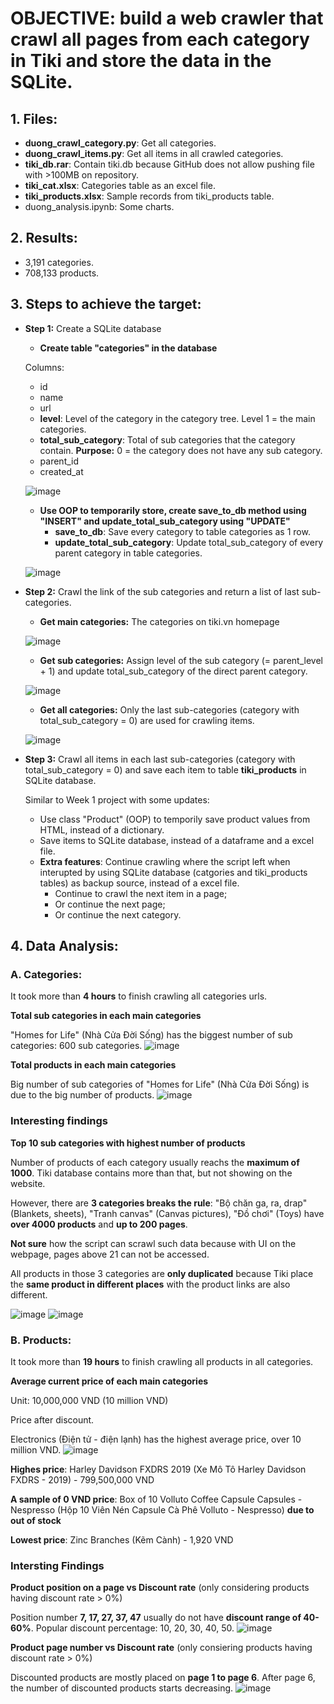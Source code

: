 # OBJECTIVE: build a web crawler that crawl all pages from each category in Tiki and store the data in the SQLite.

## 1. Files:
- **duong_crawl_category.py**: Get all categories.
- **duong_crawl_items.py**: Get all items in all crawled categories.
- **tiki_db.rar**: Contain tiki.db because GitHub does not allow pushing file with >100MB on repository.
- **tiki_cat.xlsx**: Categories table as an excel file.
- **tiki_products.xlsx**: Sample records from tiki_products table.
- duong_analysis.ipynb: Some charts.

## 2. Results:
- 3,191 categories.
- 708,133 products.

## 3. Steps to achieve the target:

* **Step 1:** Create a SQLite database 
    - **Create table "categories" in the database**
    
    Columns:
    - id
    - name
    - url
    - **level**: Level of the category in the category tree. Level 1 = the main categories. 
    - **total_sub_category**: Total of sub categories that the category contain. **Purpose:** 0 = the category does not have any sub category.
    - parent_id
    - created_at
    
    ![image](https://user-images.githubusercontent.com/71629218/95008136-48442b00-0641-11eb-8b29-53b4a0ddb9e9.png)

    - **Use OOP to temporarily store, create save_to_db method using "INSERT" and update_total_sub_category using "UPDATE"**
        - **save_to_db**: Save every category to table categories as 1 row.
        - **update_total_sub_category**: Update total_sub_category of every parent category in table categories.
    
    ![image](https://user-images.githubusercontent.com/71629218/95008161-79246000-0641-11eb-925a-76c28361276b.png)

* **Step 2:** Crawl the link of the sub categories and return a list of last sub-categories.
    - **Get main categories:** The categories on tiki.vn homepage
    
    ![image](https://user-images.githubusercontent.com/71629218/95008206-fd76e300-0641-11eb-9eae-61fab8263cd8.png)

    - **Get sub categories:** Assign level of the sub category (= parent_level + 1) and update total_sub_category of the direct parent category.
    
    ![image](https://user-images.githubusercontent.com/71629218/95008228-25664680-0642-11eb-936d-32c2af0a68ad.png)
        
    - **Get all categories:** Only the last sub-categories (category with total_sub_category = 0) are used for crawling items.
    
    ![image](https://user-images.githubusercontent.com/71629218/95008235-4038bb00-0642-11eb-9c22-530efd3d32a2.png)

* **Step 3:** Crawl all items in each last sub-categories (category with total_sub_category = 0) and save each item to table **tiki_products** in SQLite database.

    Similar to Week 1 project with some updates:
    - Use class "Product" (OOP) to temporily save product values from HTML, instead of a dictionary.
    - Save items to SQLite database, instead of a dataframe and a excel file.
    - **Extra features**: Continue crawling where the script left when interupted by using SQLite database (catgories and tiki_products tables) as backup source, instead of a excel file.
        - Continue to crawl the next item in a page;
        - Or continue the next page;
        - Or continue the next category.

## 4. Data Analysis:
### A. Categories:
It took more than **4 hours** to finish crawling all categories urls.

**Total sub categories in each main categories**

"Homes for Life" (Nhà Cửa Đời Sống) has the biggest number of sub categories: 600 sub categories.
![image](https://user-images.githubusercontent.com/71629218/95008402-db7e6000-0643-11eb-8164-b2cb97d5259c.png)

**Total products in each main categories**

Big number of sub categories of "Homes for Life" (Nhà Cửa Đời Sống) is due to the big number of products.
![image](https://user-images.githubusercontent.com/71629218/95012554-bef22000-0663-11eb-8a14-ac77b8be3795.png)

### Interesting findings
**Top 10 sub categories with highest number of products**

Number of products of each category usually reachs the **maximum of 1000**. Tiki database contains more than that, but not showing on the website.

However, there are **3 categories breaks the rule**: "Bộ chăn ga, ra, drap" (Blankets, sheets), "Tranh canvas" (Canvas pictures), "Đồ chơi" (Toys) have **over 4000 products** and **up to 200 pages**. 

**Not sure** how the script can scrawl such data because with UI on the webpage, pages above 21 can not be accessed. 

All products in those 3 categories are **only duplicated** because Tiki place the **same product in different places** with the product links are also different.

![image](https://user-images.githubusercontent.com/71629218/95008927-0a96d080-0648-11eb-8f03-e4edaede13a6.png) ![image](https://user-images.githubusercontent.com/71629218/95009341-847c8900-064b-11eb-8c60-77734cb2fb3a.png)

### B. Products:
It took more than **19 hours**  to finish crawling all products in all categories.

**Average current price of each main categories**

Unit: 10,000,000 VND (10 million VND)

Price after discount.

Electronics (Điện tử - điện lạnh) has the highest average price, over 10 million VND.
![image](https://user-images.githubusercontent.com/71629218/95033177-72502880-06e7-11eb-8ac2-1f204e5a99eb.png)

**Highes price**: Harley Davidson FXDRS 2019 (Xe Mô Tô Harley Davidson FXDRS - 2019) - 799,500,000 VND

**A sample of 0 VND price**: Box of 10 Volluto Coffee Capsule Capsules - Nespresso (Hộp 10 Viên Nén Capsule Cà Phê Volluto - Nespresso) **due to out of stock**

**Lowest price**: Zinc Branches (Kẽm Cành) - 1,920 VND

### Intersting Findings
**Product position on a page vs Discount rate** (only considering products having discount rate > 0%)

Position number **7, 17, 27, 37, 47** usually do not have **discount range of 40-60%**. Popular discount percentage: 10, 20, 30, 40, 50.
![image](https://user-images.githubusercontent.com/71629218/95015867-a7be2d00-0679-11eb-80b4-23a3369acd80.png)

**Product page number vs Discount rate** (only consiering products having discount rate > 0%)

Discounted products are mostly placed on **page 1 to page 6**. After page 6, the number of discounted products starts decreasing.
![image](https://user-images.githubusercontent.com/71629218/95015923-f10e7c80-0679-11eb-8914-4a9eb2dcaeab.png)
